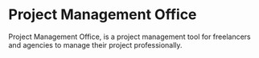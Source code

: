 # Project Management Office

Project Management Office, is a project management tool for freelancers and agencies to manage their project professionally.